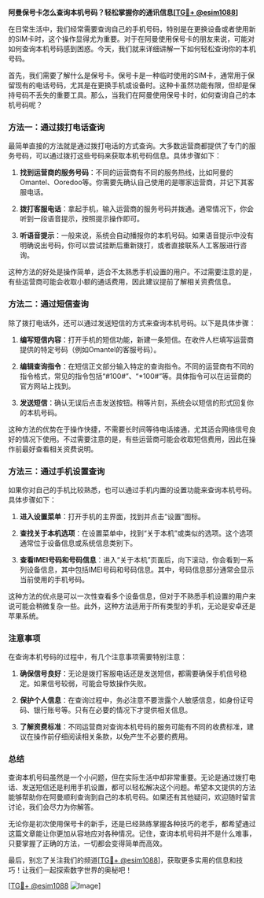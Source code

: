 **阿曼保号卡怎么查询本机号码？轻松掌握你的通讯信息[[TG💪+ @esim1088](https://t.me/s/esim1088)]**

在日常生活中，我们经常需要查询自己的手机号码，特别是在更换设备或者使用新的SIM卡时，这个操作显得尤为重要。对于在阿曼使用保号卡的朋友来说，可能对如何查询本机号码感到困惑。今天，我们就来详细讲解一下如何轻松查询你的本机号码。

首先，我们需要了解什么是保号卡。保号卡是一种临时使用的SIM卡，通常用于保留现有的电话号码，尤其是在更换手机或设备时。这种卡虽然功能有限，但却是保持号码不丢失的重要工具。那么，当我们在阿曼使用保号卡时，如何查询自己的本机号码呢？

### 方法一：通过拨打电话查询

最简单直接的方法就是通过拨打电话的方式查询。大多数运营商都提供了专门的服务号码，可以通过拨打这些号码来获取本机号码信息。具体步骤如下：

1. **找到运营商的服务号码**：不同的运营商有不同的服务热线，比如阿曼的Omantel、Ooredoo等。你需要先确认自己使用的是哪家运营商，并记下其客服电话。
   
2. **拨打客服电话**：拿起手机，输入运营商的服务号码并拨通。通常情况下，你会听到一段语音提示，按照提示操作即可。

3. **听语音提示**：一般来说，系统会自动播报你的本机号码。如果语音提示中没有明确说出号码，你可以尝试挂断后重新拨打，或者直接联系人工客服进行咨询。

这种方法的好处是操作简单，适合不太熟悉手机设置的用户。不过需要注意的是，有些运营商可能会收取小额的通话费用，因此建议提前了解相关资费信息。

### 方法二：通过短信查询

除了拨打电话外，还可以通过发送短信的方式来查询本机号码。以下是具体步骤：

1. **编写短信内容**：打开手机的短信功能，新建一条短信。在收件人栏填写运营商提供的特定号码（例如Omantel的客服号码）。

2. **编辑查询指令**：在短信正文部分输入特定的查询指令。不同的运营商有不同的指令格式，常见的指令包括“#100#”、“*100#”等。具体指令可以在运营商的官方网站上找到。

3. **发送短信**：确认无误后点击发送按钮。稍等片刻，系统会以短信的形式回复你的本机号码。

这种方法的优势在于操作快捷，不需要长时间等待电话接通，尤其适合网络信号良好的情况下使用。不过需要注意的是，有些运营商可能会收取短信费用，因此在操作前最好查看相关资费说明。

### 方法三：通过手机设置查询

如果你对自己的手机比较熟悉，也可以通过手机内置的设置功能来查询本机号码。具体步骤如下：

1. **进入设置菜单**：打开手机的主界面，找到并点击“设置”图标。

2. **查找关于本机选项**：在设置菜单中，找到“关于本机”或类似的选项。这个选项通常位于设备信息或系统信息类别下。

3. **查看IMEI号码和号码信息**：进入“关于本机”页面后，向下滚动，你会看到一系列设备信息，其中包括IMEI号码和号码信息。其中，号码信息部分通常会显示当前使用的手机号码。

这种方法的优点是可以一次性查看多个设备信息，但对于不熟悉手机设置的用户来说可能会稍微复杂一些。此外，这种方法适用于所有类型的手机，无论是安卓还是苹果系统。

### 注意事项

在查询本机号码的过程中，有几个注意事项需要特别注意：

1. **确保信号良好**：无论是拨打客服电话还是发送短信，都需要确保手机信号稳定。如果信号较弱，可能会导致操作失败。

2. **保护个人信息**：在查询过程中，务必注意不要泄露个人敏感信息，如身份证号码、银行账号等。只有在必要的情况下才提供相关信息。

3. **了解资费标准**：不同运营商对查询本机号码的服务可能有不同的收费标准，建议在操作前仔细阅读相关条款，以免产生不必要的费用。

### 总结

查询本机号码虽然是一个小问题，但在实际生活中却非常重要。无论是通过拨打电话、发送短信还是利用手机设置，都可以轻松解决这个问题。希望本文提供的方法能够帮助你在阿曼顺利查询到自己的本机号码。如果还有其他疑问，欢迎随时留言讨论，我们会尽力为你解答。

无论你是初次使用保号卡的新手，还是已经熟练掌握各种技巧的老手，都希望通过这篇文章能让你更加从容地应对各种情况。记住，查询本机号码并不是什么难事，只要掌握了正确的方法，一切都会变得简单而高效。

最后，别忘了关注我们的频道[[TG💪+ @esim1088](https://t.me/s/esim1088)]，获取更多实用的信息和技巧！让我们一起探索数字世界的奥秘吧！

[[TG💪+ @esim1088](https://t.me/s/esim1088) ![Image](https://i.postimg.cc/4NQfJmqS/Snipaste-2025-05-13-00-14-12.png)]